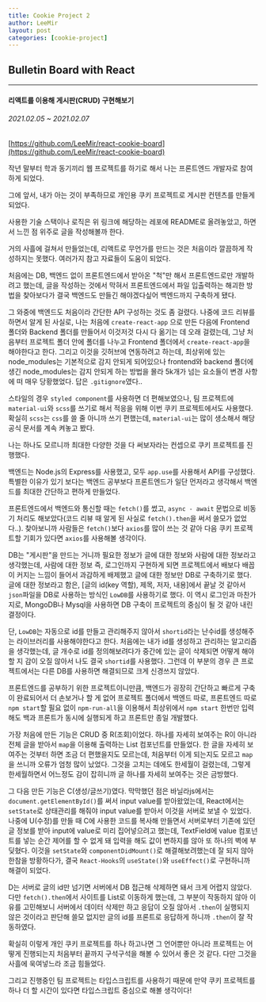 ```yaml
---
title: Cookie Project 2
author: LeeMir
layout: post
categories: [cookie-project]
---
```

## Bulletin Board with React
- - -

#### 리액트를 이용해 게시판(CRUD) 구현해보기

###### 2021.02.05 ~ 2021.02.07

[https://github.com/LeeMir/react-cookie-board](https://github.com/LeeMir/react-cookie-board)

작년 말부터 학과 동기끼리 웹 프로젝트를 하기로 해서 나는 프론트엔드 개발자로 참여하게 되었다.

그에 앞서, 내가 아는 것이 부족하므로 개인용 쿠키 프로젝트로 게시판 컨텐츠를 만들게 되었다.

사용한 기술 스택이나 로직은 위 링크에 해당하는 레포에 README로 올려놓았고, 하면서 느낀 점 위주로 글을 작성해볼까 한다.



거의 사흘에 걸쳐서 만들었는데, 리액트로 무언가를 만드는 것은 처음이라 깔끔하게 작성하지는 못했다. 여러가지 참고 자료들이 도움이 되었다.

처음에는 DB, 백엔드 없이 프론트엔드에서 받아온 "척"만 해서 프론트엔드로만 개발하려고 했는데, 글을 작성하는 것에서 막혀서 프론트엔드에서 파일 입출력하는 해괴한 방법을 찾아보다가 결국 백엔드도 만들긴 해야겠다싶어 백엔드까지 구축하게 됐다.

그 와중에 백엔드도 처음이라 간단한 API 구성하는 것도 좀 걸렸다. 나중에 코드 리뷰를 하면서 알게 된 사실로, 나는 처음에 `create-react-app` 으로 만든 다음에 Frontend 폴더와 Backend 폴더를 만들어서 이것저것 다시 다 옮기는 데 오래 걸렸는데, 그냥 처음부터 프로젝트 폴더 안에 폴더를 나누고 Frontend 폴더에서 `create-react-app`을 해야한다고 한다.  그리고 이것을 깃허브에 연동하려고 하는데, 최상위에 있는 node_modules는 기본적으로 감지 안되게 되어있으나 frontend와 backend 폴더에 생긴 node_modules는 감지 안되게 하는 방법을 몰라 5k개가 넘는 요소들이 변경 사항에 떠 매우 당황했었다. 답은 `.gitignore`였다..

스타일의 경우 `styled component`를 사용하면 더 편해보였으나, 팀 프로젝트에 `material-ui`와 `scss`를 쓰기로 해서 적응을 위해 이번 쿠키 프로젝트에서도 사용했다. 확실히 `scss`는 `css`를 쓸 줄 아니까 쓰기 편했는데, `material-ui`는 많이 생소해서 해당 공식 문서를 계속 켜놓고 봤다.



나는 하나도 모르니까 최대한 다양한 것을 다 써보자라는 컨셉으로 쿠키 프로젝트를 진행했다.

백엔드는 Node.js의 Express를 사용했고, 모두 `app.use`를 사용해서 API를 구성했다. 특별한 이유가 있기 보다는 백엔드 공부보다 프론트엔드가 일단 먼저라고 생각해서 백엔드를 최대한 간단하고 편하게 만들었다.

프론트엔드에서 백엔드와 통신할 때는 `fetch()`를 썼고, `async - await` 문법으로 비동기 처리도  해보았다(코드 리뷰 때 알게 된 사실로 `fetch().then`을 써서 쓸모가 없었다..). 찾아보니까 사람들은 `fetch()`보다 `axios`를 많이 쓰는 것 같아 다음 쿠키 프로젝트할 기회가 있다면 `axios`를 사용해볼 생각이다.

DB는 "게시판"을 만드는 거니까 필요한 정보가 글에 대한 정보와 사람에 대한 정보라고 생각했는데, 사람에 대한 정보 즉, 로그인까지 구현하게 되면 프로젝트에서 배보다 배꼽이 커지는 느낌이 들어서 과감하게 배제했고 글에 대한 정보만 DB로 구축하기로 했다. 글에 대한 정보라고 함은, [글의 id(key 역할), 제목, 저자, 내용]에서 끝날 것 같아서 `json`파일을 DB로 사용하는 방식인 `LowDB`를 사용하기로 했다. 이 역시 로그인과 마찬가지로, MongoDB나 Mysql을 사용하면 DB 구축이 프로젝트의 중심이 될 것 같아 내린 결정이다.

단, `LowDB`는 자동으로 id를 만들고 관리해주지 않아서 `shortid`라는 난수id를 생성해주는 라이브러리를 사용해야한다고 한다. 처음에는 내가 id를 생성하고 관리하는 알고리즘을 생각했는데, 글 개수로 id를 정의해보려다가 중간에 있는 글이 삭제되면 어떻게 해야할 지 감이 오질 않아서 나도 결국 `shortid`를 사용했다. 그런데 이 부분의 경우 큰 프로젝트에서는 다른 DB를 사용하면 해결되므로 크게 신경쓰지 않았다.



프론트엔드를 공부하기 위한 프로젝트이니만큼, 백엔드가 굉장히 간단하고 빠르게 구축이 완료되어서 더 손보거나 할 게 없어 프로젝트 폴더에서 백엔드 따로, 프론트엔드 따로 `npm start`할 필요 없이 `npm-run-all`을 이용해서 최상위에서 `npm start` 한번만 입력해도 백과 프론트가 동시에 실행되게 하고 프론트만 종일 개발했다.

가장 처음에 만든 기능은 CRUD 중 R(조회)이었다. 하나를 자세히 보여주는 R이 아니라 전체 글을 받아서 `map`을 이용해 출력하는 List 컴포넌트를 만들었다. 한 글을 자세히 보여주는 것부터 하면 조금 더 편했을지도 모르는데, 처음부터 이게 되는지도 모르고 `map`을 쓰니까 오류가 엄청 많이 났었다. 그것을 고치는 데에도 한세월이 걸렸는데, 그렇게 한세월하면서 어느정도 감이 잡히니까 글 하나를 자세히 보여주는 것은 금방했다.

그 다음 만든 기능은 C(생성/글쓰기)였다. 막막했던 점은 바닐라js에서는 `document.getElementById()`를 써서 input value를 받아왔었는데, React에서는 `setState`로 상태관리를 해줘야 input value를 받아서 이것을 서버로 보낼 수 있었다. 나중에 U(수정)를 만들 때 C에 사용한 코드를 복사해 만들면서 서버로부터 기존에 있던 글 정보를 받아 input에 value로 미리 집어넣으려고 했는데, TextField에 value 컴포넌트를 넣는 순간 제어를 할 수 없게 돼 입력을 해도 값이 변하지를 않아 또 하나의 벽에 부딪혔다. 이것을 `setState`와 `componentDidMount()`로 해결해보려했는데 잘 되지 않아 한참을 방황하다가, 결국 `React-Hooks`의 `useState()`와 `useEffect()`로 구현하니까 해결이 되었다.

D는 서버로 글의 id만 넘기면 서버에서 DB 접근해 삭제하면 돼서 크게 어렵지 않았다. 다만 `fetch().then`에서 사이트를 List로 이동하게 했는데, 그 부분이 작동하지 않아 이유를 고민해보니 서버에서 데이터 삭제만 하고 응답이 오질 않아서 `.then`이 실행되지 않은 것이라고 판단해 쓸모 없지만 글의 id를 프론트로 응답하게 하니까 `.then`이 잘 작동하였다.



확실히 이렇게 개인 쿠키 프로젝트를 하나 하고나면 그 언어뿐만 아니라 프로젝트는 어떻게 진행되는지 처음부터 끝까지 구석구석을 해볼 수 있어서 좋은 것 같다. 다만 그것을 사흘에 욱여넣느라 조금 힘들었다.

그리고 진행중인 팀 프로젝트는 타입스크립트를 사용하기 때문에 만약 쿠키 프로젝트를 하나 더 할 시간이 있다면 타입스크립트 중심으로  해볼 생각이다!